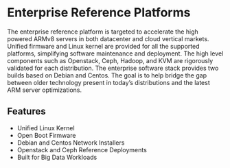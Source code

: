 # Enterprise Reference Platforms

The enterprise reference platform is targeted to accelerate the high powered ARMv8 servers in both datacenter and cloud vertical markets. Unified firmware and Linux kernel are provided for all the supported platforms, simplifying software maintenance and deployment. The high level components such as Openstack, Ceph, Hadoop, and KVM are rigorously validated for each distribution. The enterprise software stack provides two builds based on Debian and Centos. The goal is to help bridge the gap between older technology present in today’s distributions and the latest ARM server optimizations. 

## Features
 - Unified Linux Kernel
 - Open Boot Firmware
 - Debian and Centos Network Installers
 - Openstack and Ceph Reference Deployments
 - Built for Big Data Workloads
